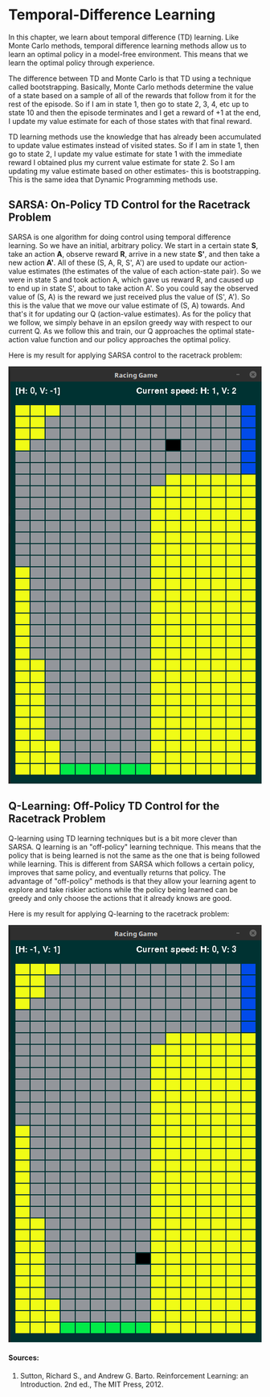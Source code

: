 # Temporal-Difference Learning

In this chapter, we learn about temporal difference (TD) learning. Like Monte Carlo methods, temporal difference
learning methods allow us to learn an optimal policy in a model-free environment. This means that we learn the
optimal policy through experience.

The difference between TD and Monte Carlo is that TD using a technique called bootstrapping. Basically, Monte Carlo methods
determine the value of a state based on a sample of all of the rewards that follow from it for the rest of the episode.
So if I am in state 1, then go to state 2, 3, 4, etc up to state 10 and then the episode terminates and I get a reward
of +1 at the end, I update my value estimate for each of those states with that final reward.

TD learning methods use the knowledge that has already been accumulated to update value estimates instead of visited
states. So if I am in state 1, then go to state 2, I update my value estimate for state 1 with the immediate reward I
obtained plus my current value estimate for state 2. So I am updating my value estimate based on other estimates- this
is bootstrapping. This is the same idea that Dynamic Programming methods use.

## SARSA: On-Policy TD Control for the Racetrack Problem

SARSA is one algorithm for doing control using temporal difference learning. So we have an initial, arbitrary policy.
We start in a certain state **S**, take an action **A**, observe reward **R**, arrive in a new state **S'**, and then
take a new action **A'**. All of these (S, A, R, S', A') are used to update our action-value estimates (the estimates
of the value of each action-state pair). So we were in state S and took action A, which gave us reward R, and caused up
to end up in state S', about to take action A'. So you could say the observed value of (S, A) is the reward we just
received plus the value of (S', A'). So this is the value that we move our value estimate of (S, A) towards. And that's
it for updating our Q (action-value estimates). As for the policy that we follow, we simply behave in an epsilon greedy
way with respect to our current Q. As we follow this and train, our Q approaches the optimal state-action value function
and our policy approaches the optimal policy.

Here is my result for applying SARSA control to the racetrack problem:

![SarsaRacing](./results/sarsa_trained_bot.gif)

## Q-Learning: Off-Policy TD Control for the Racetrack Problem

Q-learning using TD learning techniques but is a bit more clever than SARSA. Q learning is an "off-policy" learning
technique. This means that the policy that is being learned is not the same as the one that is being followed while
learning. This is different from SARSA which follows a certain policy, improves that same policy, and eventually
returns that policy. The advantage of "off-policy" methods is that they allow your learning agent to explore and
take riskier actions while the policy being learned can be greedy and only choose the actions that it already
knows are good.

Here is my result for applying Q-learning to the racetrack problem:

![QLearningRacing](./results/q_learning_trained_bot.gif)

#### Sources:
1. Sutton, Richard S., and Andrew G. Barto. Reinforcement Learning: an Introduction. 2nd ed., The MIT Press, 2012.